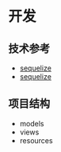 # 开发

## 技术参考

  * [sequelize](https://sequelize.org/)
  * [sequelize](https://sequelize.org/)

## 项目结构
  
  * models
  * views
  * resources